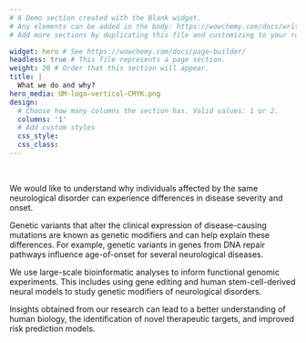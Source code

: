 ```yaml
---
# A Demo section created with the Blank widget.
# Any elements can be added in the body: https://wowchemy.com/docs/writing-markdown-latex/
# Add more sections by duplicating this file and customizing to your requirements.

widget: hero # See https://wowchemy.com/docs/page-builder/
headless: true # This file represents a page section.
weight: 20 # Order that this section will appear.
title: |
  What we do and why?
hero_media: UM-logo-vertical-CMYK.png
design:
  # Choose how many columns the section has. Valid values: 1 or 2.
  columns: '1'
  # Add custom styles
  css_style:
  css_class:
---
```


<br>

We would like to understand why individuals affected by the same neurological disorder can experience differences in disease severity and onset. 

Genetic variants that alter the clinical expression of disease-causing mutations are known as genetic modifiers and can help explain these differences. For example, genetic variants in genes from DNA repair pathways influence age-of-onset for several neurological diseases.

We use large-scale bioinformatic analyses to inform functional genomic experiments. This includes using gene editing and human stem-cell-derived neural models to study genetic modifiers of neurological disorders. 

Insights obtained from our research can lead to a better understanding of human biology, the identification of novel therapeutic targets, and improved risk prediction models.
